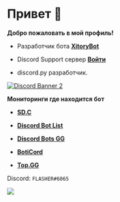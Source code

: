 # Привет :crescent_moon:

**Добро пожаловать в мой профиль!**

+ Разработчик бота <a href="https://discord.com/api/oauth2/authorize?client_id=1057771464541094010&permissions=8&scope=bot">**XitoryBot** </a>

+ Discord Support сервер <a href="[https://discord.gg/JZVpBBVpHf](https://discord.gg/CrtSrYrCrQ)">**Войти**</a>

+ discord.py разработчик.

<a href="https://discord.gg/CrtSrYrCrQ">![Discord Banner 2](https://discordapp.com/api/guilds/1057771464541094010/widget.png?style=banner2)</a>

**Мониторинги где находится бот**

+ <a href="https://bots.server-discord.com/944273641946886235">**SD.C**</a>

+ <a href="https://discordbotlist.com/bots/sonbot">**Discord Bot List**</a>

+ <a href="https://discord.bots.gg/bots/944273641946886235">**Discord Bots GG**</a>

+ <a href="https://boticord.top/bot/944273641946886235">**BotiCord**</a>

+ <a href="https://top.gg/bot/944273641946886235">**Top.GG**</a>

Discord: ``FLASHER#6065``

<a href="https://discord.com/users/597854685457678338">
   <img src="https://lanyard-profile-readme.vercel.app/api/748556262802849812?hideTimestamp=true&idleMessage=SonBot%20the%20best%F0%9F%92%A4" />
</a>
